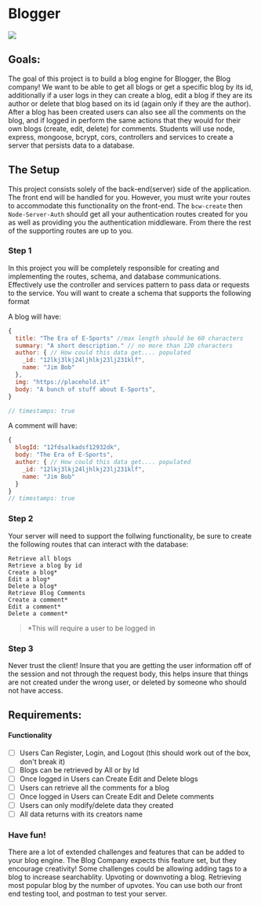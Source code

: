 # Blogger

![](https://images.unsplash.com/photo-1499750310107-5fef28a66643?ixlib=rb-1.2.1&ixid=eyJhcHBfaWQiOjEyMDd9&auto=format&fit=crop&w=1950&q=80)
## Goals:
The goal of this project is to build a blog engine for Blogger, the Blog company! We want to be able to get all blogs or get a specific blog by its id, additionally if a user logs in they can create a blog, edit a blog if they are its author or delete that blog based on its id (again only if they are the author). After a blog has been created users can also see all the comments on the blog, and if logged in perform the same actions that they would for their own blogs (create, edit, delete) for comments. Students will use node, express, mongoose, bcrypt, cors, controllers and services to create a server that persists data to a database. 

## The Setup

This project consists solely of the back-end(server) side of the application. The front end will be handled for you. However, you must write your routes to accommodate this functionality on the front-end. The `bcw-create` then `Node-Server-Auth` should get all your authentication routes created for you as well as providing you the authentication middleware. From there the rest of the supporting routes are up to you.

### Step 1
In this project you will be completely responsible for creating and implementing the routes, schema, and database communications. Effectively use the controller and services pattern to pass data or requests to the service. You will want to create a schema that supports the following format

A blog will have:

```javascript
{
  title: "The Era of E-Sports" //max length should be 60 characters
  summary: "A short description." // no more than 120 characters
  author: { // How could this data get.... populated 
    _id: "12lkj3lkj24ljhlkj23lj231klf",
    name: "Jim Bob" 
  },
  img: "https://placehold.it"
  body: "A bunch of stuff about E-Sports", 
}

// timestamps: true
```

A comment will have: 

```javascript
{
  blogId: "12fdsalkadsf12932dk",
  body: "The Era of E-Sports",
  author: { // How could this data get.... populated 
    _id: "12lkj3lkj24ljhlkj23lj231klf",
    name: "Jim Bob" 
  }
}
// timestamps: true
```



### Step 2
Your server will need to support the follwing functionality, be sure to create the following routes that can interact with the database:

    Retrieve all blogs
    Retrieve a blog by id
    Create a blog*
    Edit a blog*
    Delete a blog*
    Retrieve Blog Comments
    Create a comment*
    Edit a comment*
    Delete a comment*
    
> *This will require a user to be logged in

### Step 3 
Never trust the client! Insure that you are getting the user information off of the session and not through the request body, this helps insure that things are not created under the wrong user, or deleted by someone who should not have access.

## Requirements:


#### Functionality
- [ ] Users Can Register, Login, and Logout (this should work out of the box, don't break it)
- [ ] Blogs can be retrieved by All or by Id
- [ ] Once logged in Users can Create Edit and Delete blogs
- [ ] Users can retrieve all the comments for a blog
- [ ] Once logged in Users can Create Edit and Delete comments
- [ ] Users can only modify/delete data they created
- [ ] All data returns with its creators name

### Have fun!
There are a lot of extended challenges and features that can be added to your blog engine. The Blog Company expects this feature set, but they encourage creativity! Some challenges could be allowing adding tags to a blog to increase searchablity. Upvoting or downvoting a blog. Retrieving most popular blog by the number of upvotes. You can use both our front end testing tool, and postman to test your server.
